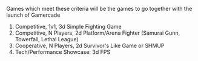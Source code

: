 Games which meet these criteria will be the games to go together with the launch of Gamercade
1. Competitive, 1v1, 3d Simple Fighting Game
2. Competitive, N Players, 2d Platform/Arena Fighter (Samurai Gunn, Towerfall, Lethal League)
3. Cooperative, N Players, 2d Survivor's Like Game or SHMUP
4. Tech/Performance Showcase: 3d FPS
